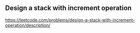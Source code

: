 ## Design a stack with increment operation
https://leetcode.com/problems/design-a-stack-with-increment-operation/description/
